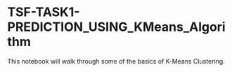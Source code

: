 # TSF-TASK1-PREDICTION_USING_KMeans_Algorithm
This notebook will walk through some of the basics of K-Means Clustering.
